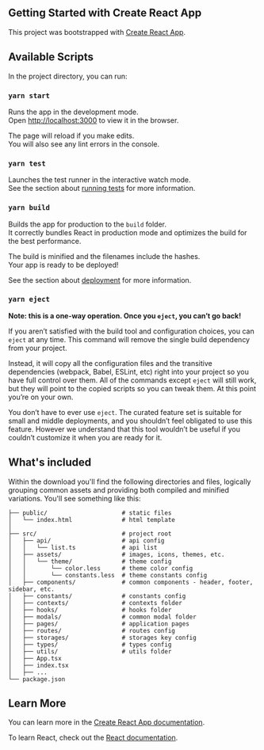 ## Getting Started with Create React App

This project was bootstrapped with [Create React App](https://github.com/facebook/create-react-app).

## Available Scripts

In the project directory, you can run:

### `yarn start`

Runs the app in the development mode.\
Open [http://localhost:3000](http://localhost:3000) to view it in the browser.

The page will reload if you make edits.\
You will also see any lint errors in the console.

### `yarn test`

Launches the test runner in the interactive watch mode.\
See the section about [running tests](https://facebook.github.io/create-react-app/docs/running-tests) for more information.

### `yarn build`

Builds the app for production to the `build` folder.\
It correctly bundles React in production mode and optimizes the build for the best performance.

The build is minified and the filenames include the hashes.\
Your app is ready to be deployed!

See the section about [deployment](https://facebook.github.io/create-react-app/docs/deployment) for more information.

### `yarn eject`

**Note: this is a one-way operation. Once you `eject`, you can’t go back!**

If you aren’t satisfied with the build tool and configuration choices, you can `eject` at any time. This command will remove the single build dependency from your project.

Instead, it will copy all the configuration files and the transitive dependencies (webpack, Babel, ESLint, etc) right into your project so you have full control over them. All of the commands except `eject` will still work, but they will point to the copied scripts so you can tweak them. At this point you’re on your own.

You don’t have to ever use `eject`. The curated feature set is suitable for small and middle deployments, and you shouldn’t feel obligated to use this feature. However we understand that this tool wouldn’t be useful if you couldn’t customize it when you are ready for it.

## What's included

Within the download you'll find the following directories and files, logically grouping common assets and providing both compiled and minified variations. You'll see something like this:

```text
├── public/                     # static files
│   └── index.html              # html template
│
├── src/                        # project root
│   ├── api/                    # api config
│   │   └── list.ts             # api list
│   ├── assets/                 # images, icons, themes, etc.
│   │   └── theme/              # theme config
│   │       └── color.less      # theme color config
│   │       └── constants.less  # theme constants config
│   ├── components/             # common components - header, footer, sidebar, etc.
│   ├── constants/              # constants config
│   ├── contexts/               # contexts folder
│   ├── hooks/                  # hooks folder
│   ├── modals/                 # common modal folder
│   ├── pages/                  # application pages
│   ├── routes/                 # routes config
│   ├── storages/               # storages key config
│   ├── types/                  # types config
│   ├── utils/                  # utils folder
│   ├── App.tsx
│   ├── index.tsx
│   ├── ...
└── package.json
```

## Learn More

You can learn more in the [Create React App documentation](https://facebook.github.io/create-react-app/docs/getting-started).

To learn React, check out the [React documentation](https://reactjs.org/).
